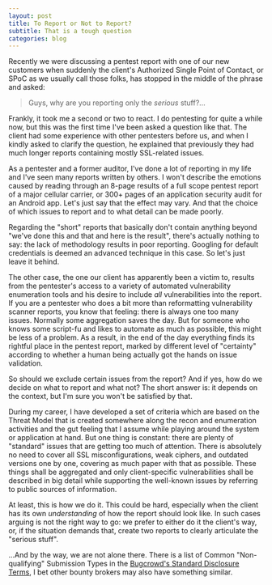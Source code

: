 ```yaml
---
layout: post
title: To Report or Not to Report?
subtitle: That is a tough question
categories: blog
---
```

Recently we were discussing a pentest report with one of our new customers when suddenly the client's Authorized Single Point of Contact, or SPoC as we usually call those folks, has stopped in the middle of the phrase and asked:

> Guys, why are you reporting only the *serious* stuff?…

Frankly, it took me a second or two to react. I do pentesting for quite a while now, but this was the first time I've been asked a question like that. The client had some experience with other pentesters before us, and when I kindly asked to clarify the question, he explained that previously they had much longer reports containing mostly SSL-related issues.

As a pentester and a former auditor, I've done a lot of reporting in my life and I've seen many reports written by others. I won't describe the emotions caused by reading through an 8-page results of a full scope pentest report of a major cellular carrier, or 300+ pages of an application security audit for an Android app. Let's just say that the effect may vary. And that the choice of which issues to report and to what detail can be made poorly.

Regarding the "short" reports that basically don't contain anything beyond "we've done this and that and here is the result", there's actually nothing to say: the lack of methodology results in poor reporting. Googling for default credentials is deemed an advanced technique in this case. So let's just leave it behind.

The other case, the one our client has apparently been a victim to, results from the pentester's access to a variety of automated vulnerability enumeration tools and his desire to include *all* vulnerabilities into the report. If you are a pentester who does a bit more than reformatting vulnerability scanner reports, you know that feeling: there is always one too many issues. Normally some aggregation saves the day. But for someone who knows some script-fu and likes to automate as much as possible, this might be less of a problem. As a result, in the end of the day everything finds its rightful place in the pentest report, marked by different level of "certainty" according to whether a human being actually got the hands on issue validation.

So should we exclude certain issues from the report? And if yes, how do we decide on what to report and what not? The short answer is: it depends on the  context, but I'm sure you won't be satisfied by that.

During my career, I have developed a set of criteria which are based on the Threat Model that is created somewhere along the recon and enumeration activities and the gut feeling that I assume while playing around the system or application at hand. But one thing is constant: there are plenty of "standard" issues that are getting too much of attention. There is absolutely no need to cover all SSL misconfigurations, weak ciphers, and outdated versions one by one, covering as much paper with that as possible. These things shall be aggregated and only client-specific vulnerabilities shall be described in big detail while supporting the well-known issues by referring to public sources of information.

At least, this is how we do it. This could be hard, especially when the client has its own *understanding* of how the report should look like. In such cases arguing is not the right way to go: we prefer to either do it the client's way, or, if the situation demands that, create two reports to clearly articulate the "serious stuff".

…And by the way, we are not alone there. There is a list of Common "Non-qualifying" Submission Types in the [Bugcrowd's Standard Disclosure Terms](https://bugcrowd.com/resources/standard-disclosure-terms), I bet other bounty brokers may also have something similar.
